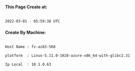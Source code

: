 
   
#### This Page Create at:

```bash

2022-03-01 - 05:59:38 UTC

```

#### Create By Machine:

```bash

Host Name : fv-az83-568

platform  : Linux-5.11.0-1028-azure-x86_64-with-glibc2.31

Ip Local  : 10.1.0.63

```

